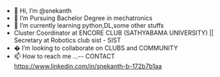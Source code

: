- 👋 Hi, I’m @snekanth
- 👀 I’m Pursuing Bachelor Degree in mechatronics 
- 🌱 I’m currently learning python,DL,some other stuffs
- Cluster Coordinator at ENCORE CLUB (SATHYABAMA UNIVERSITY) || Secretary at Robotics club sist - SIST
- � I’m looking to collaborate on CLUBS and COMMUNITY 
- 📫 How to reach me ...-- CONTACT https://www.linkedin.com/in/snekanth-b-172b7b1aa

<!---
snekan/snekan is a ✨ special ✨ repository because its `README.md` (this file) appears on your GitHub profile.
You can click the Preview link to take a look at your changes.
--->
